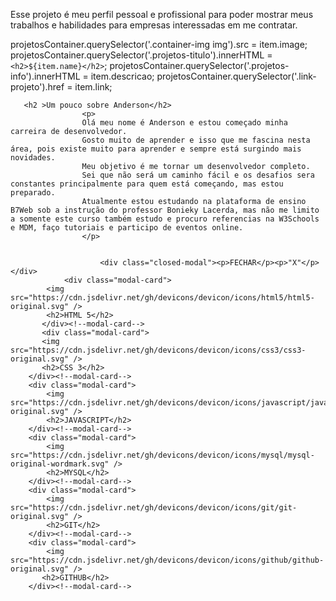 Esse projeto é meu perfil pessoal e profissional para poder mostrar meus trabalhos e habilidades para empresas interessadas em me contratar.


  projetosContainer.querySelector('.container-img img').src = item.image;
  projetosContainer.querySelector('.projetos-titulo').innerHTML = `<h2>${item.name}</h2>`;
  projetosContainer.querySelector('.projetos-info').innerHTML = item.descricao;
  projetosContainer.querySelector('.link-projeto').href = item.link;


       <h2 >Um pouco sobre Anderson</h2>
                    <p>
                    Olá meu nome é Anderson e estou começado minha carreira de desenvolvedor.
                    Gosto muito de aprender e isso que me fascina nesta área, pois existe muito para aprender e sempre está surgindo mais novidades.
                    Meu objetivo é me tornar um desenvolvedor completo.
                    Sei que não será um caminho fácil e os desafios sera constantes principalmente para quem está começando, mas estou preparado.
                    Atualmente estou estudando na plataforma de ensino B7Web sob a instrução do professor Bonieky Lacerda, mas não me limito a somente este curso também estudo e procuro referencias na W3Schools e MDM, faço tutoriais e participo de eventos online.  
                    </p>


                        <div class="closed-modal"><p>FECHAR</p><p>"X"</p></div>
                <div class="modal-card">
            <img src="https://cdn.jsdelivr.net/gh/devicons/devicon/icons/html5/html5-original.svg" />
            <h2>HTML 5</h2>
           </div><!--modal-card-->
           <div class="modal-card">
           <img src="https://cdn.jsdelivr.net/gh/devicons/devicon/icons/css3/css3-original.svg" />
           <h2>CSS 3</h2>
        </div><!--modal-card-->
        <div class="modal-card">
            <img src="https://cdn.jsdelivr.net/gh/devicons/devicon/icons/javascript/javascript-original.svg" />
            <h2>JAVASCRIPT</h2>
        </div><!--modal-card-->
        <div class="modal-card">
            <img src="https://cdn.jsdelivr.net/gh/devicons/devicon/icons/mysql/mysql-original-wordmark.svg" />
            <h2>MYSQL</h2>
        </div><!--modal-card-->
        <div class="modal-card">
            <img src="https://cdn.jsdelivr.net/gh/devicons/devicon/icons/git/git-original.svg" />
            <h2>GIT</h2>
        </div><!--modal-card-->
        <div class="modal-card"> 
            <img src="https://cdn.jsdelivr.net/gh/devicons/devicon/icons/github/github-original.svg" />
           <h2>GITHUB</h2>
        </div><!--modal-card-->